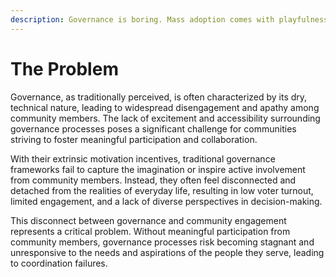```yaml
---
description: Governance is boring. Mass adoption comes with playfulness!
---
```


# The Problem

Governance, as traditionally perceived, is often characterized by its dry, technical nature, leading to widespread disengagement and apathy among community members. The lack of excitement and accessibility surrounding governance processes poses a significant challenge for communities striving to foster meaningful participation and collaboration.

With their extrinsic motivation incentives, traditional governance frameworks fail to capture the imagination or inspire active involvement from community members. Instead, they often feel disconnected and detached from the realities of everyday life, resulting in low voter turnout, limited engagement, and a lack of diverse perspectives in decision-making.

This disconnect between governance and community engagement represents a critical problem. Without meaningful participation from community members, governance processes risk becoming stagnant and unresponsive to the needs and aspirations of the people they serve, leading to coordination failures.

